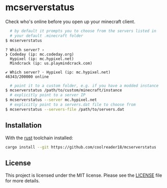# mcserverstatus

Check who's online before you open up your minecraft client.

```sh
  # by default it prompts you to choose from the servers listed in
  # your default .minecraft folder
$ mcserverstatus
```
```
? Which server? ›
❯ Codeday (ip: mc.codeday.org)
  Hypixel (ip: mc.hypixel.net)
  Mindcrack (ip: us.playmindcrack.com)
```
```
✔ Which server? · Hypixel (ip: mc.hypixel.net)
46343/200000 online
```

```sh
  # point it to a custom folder, e.g. if you have a modded instance
$ mcserverstatus /path/to/custom/minecraft/instance
  # explicitly point to a server IP
$ mcserverstatus --server mc.hypixel.net
  # explicitly point to a servers.dat file to choose from
$ mcserverstatus --servers-file /path/to/servers.dat
```

## Installation

With the [rust](https://rust-lang.org) toolchain installed:

```sh
cargo install --git https://github.com/coolreader18/mcserverstatus
```

## License

This project is licensed under the MIT license. Please see the
[LICENSE](LICENSE) file for more details.
